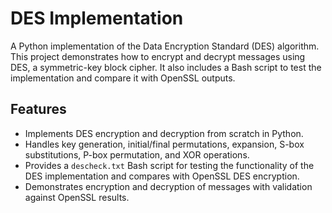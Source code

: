 # DES Implementation

A Python implementation of the Data Encryption Standard (DES) algorithm. This project demonstrates how to encrypt and decrypt messages using DES, a symmetric-key block cipher. It also includes a Bash script to test the implementation and compare it with OpenSSL outputs.

## Features

- Implements DES encryption and decryption from scratch in Python.
- Handles key generation, initial/final permutations, expansion, S-box substitutions, P-box permutation, and XOR operations.
- Provides a `descheck.txt` Bash script for testing the functionality of the DES implementation and compares with OpenSSL DES encryption.
- Demonstrates encryption and decryption of messages with validation against OpenSSL results.
